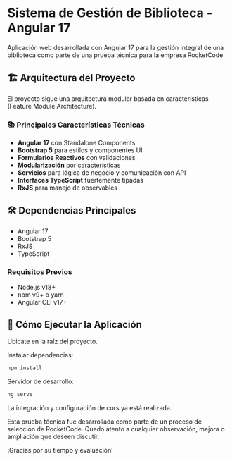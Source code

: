 # Sistema de Gestión de Biblioteca - Angular 17

Aplicación web desarrollada con Angular 17 para la gestión integral de una biblioteca como parte de una prueba técnica para la empresa RocketCode.

## 🏗️ Arquitectura del Proyecto

El proyecto sigue una arquitectura modular basada en características (Feature Module Architecture).

### 📚 Principales Características Técnicas

- **Angular 17** con Standalone Components
- **Bootstrap 5** para estilos y componentes UI
- **Formularios Reactivos** con validaciones
- **Modularización** por características
- **Servicios** para lógica de negocio y comunicación con API
- **Interfaces TypeScript** fuertemente tipadas
- **RxJS** para manejo de observables

## 🛠️ Dependencias Principales

- Angular 17
- Bootstrap 5
- RxJS
- TypeScript

### Requisitos Previos

- Node.js v18+
- npm v9+ o yarn
- Angular CLI v17+

## 🚀 Cómo Ejecutar la Aplicación

Ubicate en la raíz del proyecto.

Instalar dependencias:

```bash
npm install
```

Servidor de desarrollo:

```bash
ng serve
```

La integración y configuración de cors ya está realizada.

Esta prueba técnica fue desarrollada como parte de un proceso de selección de RocketCode.
Quedo atento a cualquier observación, mejora o ampliación que deseen discutir.

¡Gracias por su tiempo y evaluación!
